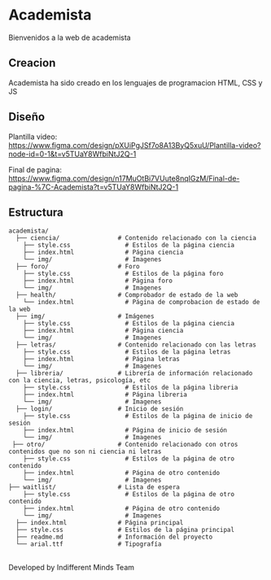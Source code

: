 # Academista
Bienvenidos a la web de academista

## Creacion
Academista ha sido creado en los lenguajes de programacion HTML, CSS y JS

## Diseño
Plantilla video: https://www.figma.com/design/pXUiPgJSf7o8A13ByQ5xuU/Plantilla-video?node-id=0-1&t=v5TUaY8WfbiNtJ2Q-1

Final de pagina: https://www.figma.com/design/n17MuOtBi7VUute8nqIGzM/Final-de-pagina-%7C-Academista?t=v5TUaY8WfbiNtJ2Q-1

## Estructura
```plaintext
academista/
  ├── ciencia/                # Contenido relacionado con la ciencia
    ├── style.css               # Estilos de la página ciencia
    ├── index.html              # Página ciencia
    └── img/                    # Imagenes
  ├── foro/                   # Foro
    ├── style.css               # Estilos de la página foro
    ├── index.html              # Página foro
    └── img/                    # Imagenes
  ├── health/                 # Comprobador de estado de la web
    └── index.html              # Página de comprobacion de estado de la web
  ├── img/                    # Imágenes
    ├── style.css               # Estilos de la página ciencia
    ├── index.html              # Página ciencia
    └── img/                    # Imagenes
  ├── letras/                 # Contenido relacionado con las letras 
    ├── style.css               # Estilos de la página letras
    ├── index.html              # Página letras
    └── img/                    # Imagenes
  ├── libreria/               # Librería de información relacionado con la ciencia, letras, psicología, etc 
    ├── style.css               # Estilos de la página libreria
    ├── index.html              # Página libreria
    └── img/                    # Imagenes
  ├── login/                  # Inicio de sesión 
    ├── style.css               # Estilos de la página de inicio de sesión
    ├── index.html              # Página de inicio de sesión
    └── img/                    # Imagenes
 ├── otro/                    # Contenido relacionado con otros contenidos que no son ni ciencia ni letras
    ├── style.css               # Estilos de la página de otro contenido
    ├── index.html              # Página de otro contenido
    └── img/                    # Imagenes
├── waitlist/                 # Lista de espera
    ├── style.css               # Estilos de la página de otro contenido
    ├── index.html              # Página de otro contenido
    └── img/                    # Imagenes
  ├── index.html              # Página principal
  ├── style.css               # Estilos de la página principal
  ├── readme.md               # Información del proyecto 
  └── arial.ttf               # Tipografía
```

##
Developed by Indifferent Minds Team
